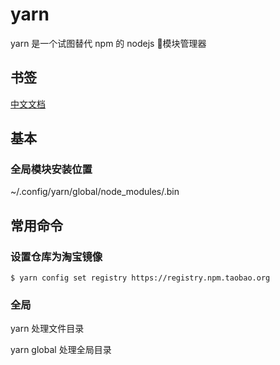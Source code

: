 # yarn 

yarn 是一个试图替代 npm 的 nodejs 模块管理器

## 书签

[中文文档](https://yarn.bootcss.com/)

## 基本

### 全局模块安装位置

~/.config/yarn/global/node_modules/.bin

## 常用命令

### 设置仓库为淘宝镜像

```
$ yarn config set registry https://registry.npm.taobao.org
```

### 全局

yarn 处理文件目录

yarn global 处理全局目录